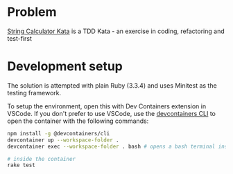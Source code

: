 # Problem
[String Calculator Kata](https://osherove.com/tdd-kata-1/) is a TDD Kata - an exercise in coding, refactoring and test-first

# Development setup
The solution is attempted with plain Ruby (3.3.4) and uses Minitest as the testing framework.

To setup the environment, open this with Dev Containers extension in VSCode.
If you don't prefer to use VSCode, use the [devcontainers CLI](https://www.npmjs.com/package/@devcontainers/cli) to open the container with the following commands:


```bash
npm install -g @devcontainers/cli
devcontainer up --workspace-folder .
devcontainer exec --workspace-folder . bash # opens a bash terminal inside the container
```

```bash
# inside the container
rake test
```
